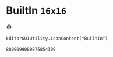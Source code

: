 # BuiltIn `16x16`
<img src="/img/BuiltIn.png" width=16 height=16>

``` CSharp
EditorGUIUtility.IconContent("BuiltIn")
```
```
8800099080875854309
```

